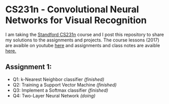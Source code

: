 # CS231n - Convolutional Neural Networks for Visual Recognition 

I am taking the [Standford CS231n](http://cs231n.stanford.edu/) course and I post this repository to share my solutions to the assignments and projects. 
The course lessons (2017) are avaible on youtube [here](https://www.youtube.com/playlist?list=PLf7L7Kg8_FNxHATtLwDceyh72QQL9pvpQ) and assignments and class notes are avaible [here.](https://cs231n.github.io/)

## Assignment 1:
- Q1: k-Nearest Neighbor classifier *(finished)*
- Q2: Training a Support Vector Machine *(finished)*
- Q3: Implement a Softmax classifier *(finished)*
- Q4: Two-Layer Neural Network *(doing)*
